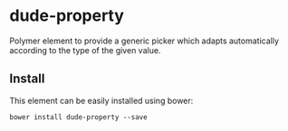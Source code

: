 # dude-property

Polymer element to provide a generic picker which adapts automatically according to the type of the given value.

## Install

This element can be easily installed using bower:

```
bower install dude-property --save
```
